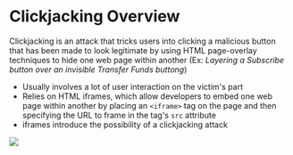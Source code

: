 # Clickjacking Overview

Clickjacking is an attack that tricks users into clicking a malicious button that has been made to look legitimate by using HTML page-overlay techniques to hide one web page within another (Ex: *Layering a Subscribe button over an invisible Transfer Funds buttong*)

* Usually involves a lot of user interaction on the victim's part
* Relies on HTML iframes, which allow developers to embed one web page within another by placing an `<iframe>` tag on the page and then specifying the URL to frame in the tag's `src` attribute
* iframes introduce the possibility of a clickjacking attack

![](https://github.com/JonmarCorpuz/SecondBrain/blob/main/Assets/Whitespace.png)
